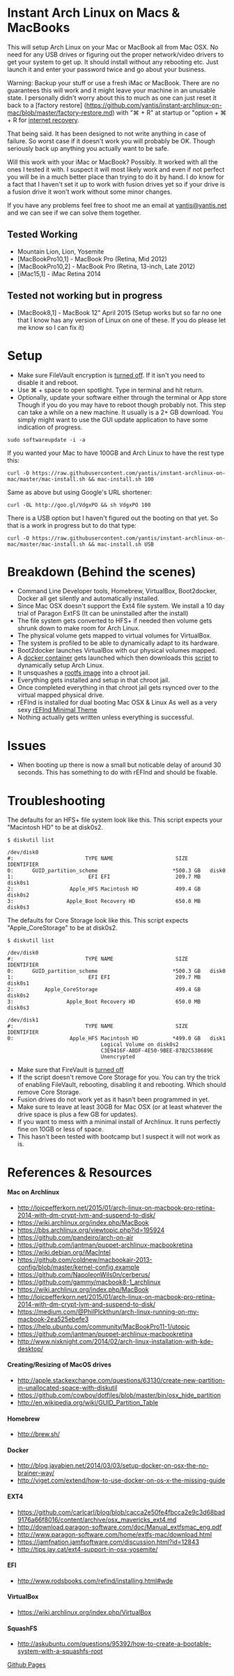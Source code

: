 # Instant Arch Linux on Macs & MacBooks

This will setup Arch Linux on your Mac or MacBook all from Mac OSX. No need for any USB drives or figuring out the proper network/video drivers to get your
system to get up. It should install without any rebooting etc. Just launch it and enter your password twice and go about your business.

Warning: Backup your stuff or use a fresh iMac or MacBook. There are no guarantees this will work and it might leave your machine in an unusable 
state. I personally didn't worry about this to much as one can just reset it back to a [factory restore]
(https://github.com/yantis/instant-archlinux-on-mac/blob/master/factory-restore.md) with "⌘ + R" at startup 
or "option + ⌘  + R for [internet recovery](https://github.com/yantis/instant-archlinux-on-mac/blob/master/factory-restore.md).

That being said. It has been designed to not write anything in case of failure. So worst case if it doesn't work you will probably be OK.
Though seriously back up anything you actually want to be safe.

Will this work with your iMac or MacBook? Possibly. It worked with all the ones I tested it with. I suspect it will most likely work and even if not perfect
you will be in a much better place than trying to do it by hand. I do know for a fact that I haven't set it up to work with fusion drives yet
so if your drive is a fusion drive it won't work without some minor changes.

If you have any problems feel free to shoot me an email at yantis@yantis.net and we can see if we can solve them together.

## Tested Working
* Mountain Lion, Lion, Yosemite
* [MacBookPro10,1] - MacBook Pro (Retina, Mid 2012)
* [MacBookPro10,2] - MacBook Pro (Retina, 13-inch, Late 2012)
* [iMac15,1] - iMac Retina 2014

## Tested not working but in progress
* [MacBook8,1] - MacBook 12" April 2015 (Setup works but so far no one that I know has any version of Linux on one of these. If you do please let me know so I can fix it)

# Setup
* Make sure FileVault encryption is [turned off](https://support.apple.com/kb/PH18674?locale=en_US). If it isn't you need to disable it and reboot.
* Use ⌘ + space to open spotlight. Type in terminal and hit return.
* Optionally, update your software either through the terminal or App store  Though if you do you may have to reboot though probably not.
This step can take a while on a new machine. It usually is a 2+ GB download. You simply might want to use the GUI update application to have some indication of progress.

```
sudo softwareupdate -i -a
```

If you wanted your Mac to have 100GB and Arch Linux to have the rest type this:

```
curl -O https://raw.githubusercontent.com/yantis/instant-archlinux-on-mac/master/mac-install.sh && mac-install.sh 100
```

Same as above but using Google's URL shortener:

```
curl -OL http://goo.gl/VdgxPO && sh VdgxPO 100
```

There is a USB option but I haven't figured out the booting on that yet. So that is a work in progress but to 
do that type:

```
curl -O https://raw.githubusercontent.com/yantis/instant-archlinux-on-mac/master/mac-install.sh && mac-install.sh USB
```

# Breakdown (Behind the scenes)
* Command Line Developer tools, Homebrew, VirtualBox, Boot2docker, Docker all get silently and automatically installed.
* Since Mac OSX doesn't support the Ext4 file system. We install a 10 day trial of Paragon ExtFS (It can be uninstalled after the install)
* The file system gets converted to HFS+ if needed then volume gets shrunk down to make room for Arch Linux.
* The physical volume gets mapped to virtual volumes for VirtualBox.
* The system is profiled to be able to dynamically adapt to its hardware.
* Boot2docker launches VirtualBox with our physical volumes mapped.
* A [docker container](https://registry.hub.docker.com/u/yantis/instant-archlinux-on-mac) gets launched which then downloads
this [script](https://github.com/yantis/instant-archlinux-on-mac/blob/master/mac-install-internal.sh) to dynamically setup Arch Linux.
* It unsquashes a [rootfs image](http://mirror.rackspace.com/archlinux/iso/2015.04.01/arch/x86_64/) into a chroot jail.
* Everything gets installed and setup in that chroot jail.
* Once completed everything in that chroot jail gets rsynced over to the virtual mapped physical drive.
* rEFInd is installed for dual booting Mac OSX & Linux As well as a very sexy [rEFInd Minimal Theme](https://github.com/EvanPurkhiser/rEFInd-minimal)
* Nothing actually gets written unless everything is successful.


# Issues
* When booting up there is now a small but noticable delay of around 30 seconds. This has something to do with rEFInd and should be fixable.

# Troubleshooting

The defaults for an HFS+ file system look like this. This script expects your "Macintosh HD" to be at disk0s2.

```
$ diskutil list

/dev/disk0
#:                       TYPE NAME                    SIZE       IDENTIFIER
0:      GUID_partition_scheme                        *500.3 GB   disk0
1:                        EFI EFI                     209.7 MB   disk0s1
2:                  Apple_HFS Macintosh HD            499.4 GB   disk0s2
3:                 Apple_Boot Recovery HD             650.0 MB   disk0s3
```

The defaults for Core Storage look like this. This script expects "Apple_CoreStorage" to be at disk0s2.

```
$ diskutil list

/dev/disk0
#:                       TYPE NAME                    SIZE       IDENTIFIER
0:      GUID_partition_scheme                        *500.3 GB   disk0
1:                        EFI EFI                     209.7 MB   disk0s1
2:          Apple_CoreStorage                         499.4 GB   disk0s2
3:                 Apple_Boot Recovery HD             650.0 MB   disk0s3

/dev/disk1
#:                       TYPE NAME                    SIZE       IDENTIFIER
0:                  Apple_HFS Macintosh HD           *499.0 GB   disk1
                              Logical Volume on disk0s2
                              C3E9416F-A8DF-4E50-9BEE-87B2C538689E
                              Unencrypted
```

* Make sure that FireVault is [turned off](https://support.apple.com/kb/PH18674?locale=en_US)
* If the script doesn't remove Core Storage for you. You can try the trick of enabling FileVault, rebooting, disabling it and rebooting. Which should remove Core Storage.
* Fusion drives do not work yet as it hasn't been programmed in yet.
* Make sure to leave at least 30GB for Mac OSX (or at least whatever the drive space is plus a few GB for updates).
* If you want to mess with a minimal install of Archlinux. It runs perfectly fine on 10GB or less of space.
* This hasn't been tested with bootcamp but I suspect it will not work as is.

# References & Resources

#### Mac on Archlinux 
* http://loicpefferkorn.net/2015/01/arch-linux-on-macbook-pro-retina-2014-with-dm-crypt-lvm-and-suspend-to-disk/
* https://wiki.archlinux.org/index.php/MacBook
* https://bbs.archlinux.org/viewtopic.php?id=195924
* https://github.com/pandeiro/arch-on-air
* https://github.com/jantman/puppet-archlinux-macbookretina
* https://wiki.debian.org/iMacIntel
* https://github.com/coldnew/macbookair-2013-config/blob/master/kernel-config.example
* https://github.com/NapoleonWils0n/cerberus/
* https://github.com/gammy/macbook8-1_archlinux
* https://wiki.archlinux.org/index.php/MacBook
* http://loicpefferkorn.net/2015/01/arch-linux-on-macbook-pro-retina-2014-with-dm-crypt-lvm-and-suspend-to-disk/
* https://medium.com/@PhilPlckthun/arch-linux-running-on-my-macbook-2ea525ebefe3
* https://help.ubuntu.com/community/MacBookPro11-1/utopic
* https://github.com/jantman/puppet-archlinux-macbookretina
* http://www.nixknight.com/2014/02/arch-linux-installation-with-kde-desktop/

#### Creating/Resizing of MacOS drives
* http://apple.stackexchange.com/questions/63130/create-new-partition-in-unallocated-space-with-diskutil
* https://github.com/cowboy/dotfiles/blob/master/bin/osx_hide_partition
* http://en.wikipedia.org/wiki/GUID_Partition_Table

#### Homebrew
* http://brew.sh/

#### Docker
* http://blog.javabien.net/2014/03/03/setup-docker-on-osx-the-no-brainer-way/
* http://viget.com/extend/how-to-use-docker-on-os-x-the-missing-guide

#### EXT4
* https://github.com/carlcarl/blog/blob/cacca2e50fe4fbcca2e9c3d68bad9176a66f8016/content/archive/osx_mavericks_ext4.md
* http://download.paragon-software.com/doc/Manual_extfsmac_eng.pdf
* http://www.paragon-software.com/home/extfs-mac/download.html
* https://jamfnation.jamfsoftware.com/discussion.html?id=12843
* http://tips.jay.cat/ext4-support-in-osx-yosemite/

#### EFI
* http://www.rodsbooks.com/refind/installing.html#wde

#### VirtualBox
* https://wiki.archlinux.org/index.php/VirtualBox

#### SquashFS
* http://askubuntu.com/questions/95392/how-to-create-a-bootable-system-with-a-squashfs-root

[Github Pages](http://yantis.github.io/instant-archlinux-on-mac/)
